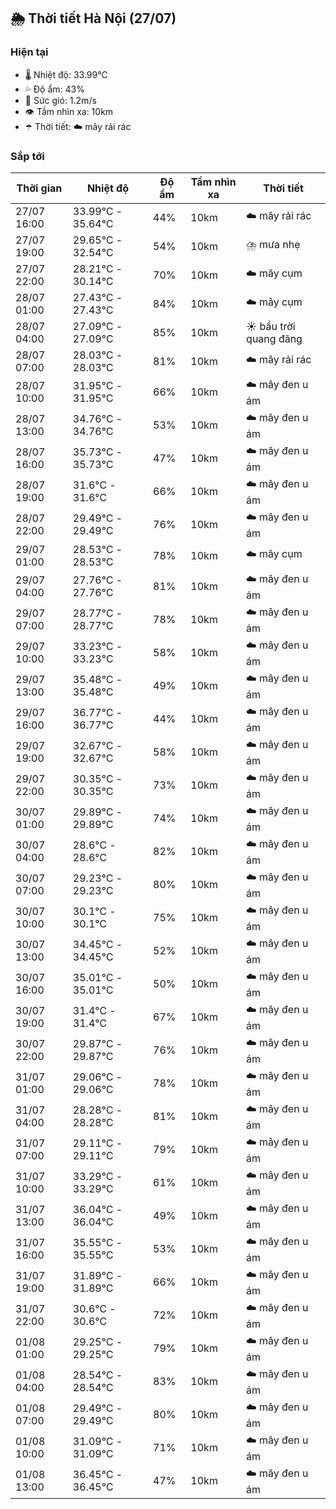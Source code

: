## 🌦️ Thời tiết Hà Nội (27/07)

### Hiện tại

- 🌡️ Nhiệt độ: 33.99℃
- 💦 Độ ẩm: 43%
- 💨 Sức gió: 1.2m/s
- 👁️ Tầm nhìn xa: 10km
- ☂️ Thời tiết: ☁️ mây rải rác

### Sắp tới

| Thời gian | Nhiệt độ | Độ ẩm | Tầm nhìn xa | Thời tiết |
| --- | --- | --- | --- | --- |
| 27/07 16:00 | 33.99℃ - 35.64℃ | 44% | 10km | ☁️ mây rải rác |
| 27/07 19:00 | 29.65℃ - 32.54℃ | 54% | 10km | ⛈️ mưa nhẹ |
| 27/07 22:00 | 28.21℃ - 30.14℃ | 70% | 10km | ☁️ mây cụm |
| 28/07 01:00 | 27.43℃ - 27.43℃ | 84% | 10km | ☁️ mây cụm |
| 28/07 04:00 | 27.09℃ - 27.09℃ | 85% | 10km | ☀️ bầu trời quang đãng |
| 28/07 07:00 | 28.03℃ - 28.03℃ | 81% | 10km | ☁️ mây rải rác |
| 28/07 10:00 | 31.95℃ - 31.95℃ | 66% | 10km | ☁️ mây đen u ám |
| 28/07 13:00 | 34.76℃ - 34.76℃ | 53% | 10km | ☁️ mây đen u ám |
| 28/07 16:00 | 35.73℃ - 35.73℃ | 47% | 10km | ☁️ mây đen u ám |
| 28/07 19:00 | 31.6℃ - 31.6℃ | 66% | 10km | ☁️ mây đen u ám |
| 28/07 22:00 | 29.49℃ - 29.49℃ | 76% | 10km | ☁️ mây đen u ám |
| 29/07 01:00 | 28.53℃ - 28.53℃ | 78% | 10km | ☁️ mây cụm |
| 29/07 04:00 | 27.76℃ - 27.76℃ | 81% | 10km | ☁️ mây đen u ám |
| 29/07 07:00 | 28.77℃ - 28.77℃ | 78% | 10km | ☁️ mây đen u ám |
| 29/07 10:00 | 33.23℃ - 33.23℃ | 58% | 10km | ☁️ mây đen u ám |
| 29/07 13:00 | 35.48℃ - 35.48℃ | 49% | 10km | ☁️ mây đen u ám |
| 29/07 16:00 | 36.77℃ - 36.77℃ | 44% | 10km | ☁️ mây đen u ám |
| 29/07 19:00 | 32.67℃ - 32.67℃ | 58% | 10km | ☁️ mây đen u ám |
| 29/07 22:00 | 30.35℃ - 30.35℃ | 73% | 10km | ☁️ mây đen u ám |
| 30/07 01:00 | 29.89℃ - 29.89℃ | 74% | 10km | ☁️ mây đen u ám |
| 30/07 04:00 | 28.6℃ - 28.6℃ | 82% | 10km | ☁️ mây đen u ám |
| 30/07 07:00 | 29.23℃ - 29.23℃ | 80% | 10km | ☁️ mây đen u ám |
| 30/07 10:00 | 30.1℃ - 30.1℃ | 75% | 10km | ☁️ mây đen u ám |
| 30/07 13:00 | 34.45℃ - 34.45℃ | 52% | 10km | ☁️ mây đen u ám |
| 30/07 16:00 | 35.01℃ - 35.01℃ | 50% | 10km | ☁️ mây đen u ám |
| 30/07 19:00 | 31.4℃ - 31.4℃ | 67% | 10km | ☁️ mây đen u ám |
| 30/07 22:00 | 29.87℃ - 29.87℃ | 76% | 10km | ☁️ mây đen u ám |
| 31/07 01:00 | 29.06℃ - 29.06℃ | 78% | 10km | ☁️ mây đen u ám |
| 31/07 04:00 | 28.28℃ - 28.28℃ | 81% | 10km | ☁️ mây đen u ám |
| 31/07 07:00 | 29.11℃ - 29.11℃ | 79% | 10km | ☁️ mây đen u ám |
| 31/07 10:00 | 33.29℃ - 33.29℃ | 61% | 10km | ☁️ mây đen u ám |
| 31/07 13:00 | 36.04℃ - 36.04℃ | 49% | 10km | ☁️ mây đen u ám |
| 31/07 16:00 | 35.55℃ - 35.55℃ | 53% | 10km | ☁️ mây đen u ám |
| 31/07 19:00 | 31.89℃ - 31.89℃ | 66% | 10km | ☁️ mây đen u ám |
| 31/07 22:00 | 30.6℃ - 30.6℃ | 72% | 10km | ☁️ mây đen u ám |
| 01/08 01:00 | 29.25℃ - 29.25℃ | 79% | 10km | ☁️ mây đen u ám |
| 01/08 04:00 | 28.54℃ - 28.54℃ | 83% | 10km | ☁️ mây đen u ám |
| 01/08 07:00 | 29.49℃ - 29.49℃ | 80% | 10km | ☁️ mây đen u ám |
| 01/08 10:00 | 31.09℃ - 31.09℃ | 71% | 10km | ☁️ mây đen u ám |
| 01/08 13:00 | 36.45℃ - 36.45℃ | 47% | 10km | ☁️ mây đen u ám |
